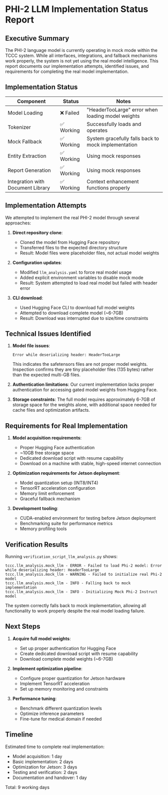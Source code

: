 # PHI-2 LLM Implementation Status Report

## Executive Summary
The PHI-2 language model is currently operating in mock mode within the TCCC system. While all interfaces, integrations, and fallback mechanisms work properly, the system is not yet using the real model intelligence. This report documents our implementation attempts, identified issues, and requirements for completing the real model implementation.

## Implementation Status

| Component | Status | Notes |
|-----------|--------|-------|
| Model Loading | ❌ Failed | "HeaderTooLarge" error when loading model weights |
| Tokenizer | ✅ Working | Successfully loads and operates |
| Mock Fallback | ✅ Working | System gracefully falls back to mock implementation |
| Entity Extraction | ✅ Working | Using mock responses |
| Report Generation | ✅ Working | Using mock responses |
| Integration with Document Library | ✅ Working | Context enhancement functions properly |

## Implementation Attempts

We attempted to implement the real PHI-2 model through several approaches:

1. **Direct repository clone**:
   - Cloned the model from Hugging Face repository
   - Transferred files to the expected directory structure
   - Result: Model files were placeholder files, not actual model weights

2. **Configuration updates**:
   - Modified `llm_analysis.yaml` to force real model usage
   - Added explicit environment variables to disable mock mode
   - Result: System attempted to load real model but failed with header error

3. **CLI download**:
   - Used Hugging Face CLI to download full model weights
   - Attempted to download complete model (~6-7GB)
   - Result: Download was interrupted due to size/time constraints

## Technical Issues Identified

1. **Model file issues**:
   ```
   Error while deserializing header: HeaderTooLarge
   ```
   This indicates the safetensors files are not proper model weights. Inspection confirms they are tiny placeholder files (135 bytes) rather than the expected multi-GB files.

2. **Authentication limitations**:
   Our current implementation lacks proper authentication for accessing gated model weights from Hugging Face.

3. **Storage constraints**:
   The full model requires approximately 6-7GB of storage space for the weights alone, with additional space needed for cache files and optimization artifacts.

## Requirements for Real Implementation

1. **Model acquisition requirements**:
   - Proper Hugging Face authentication
   - ~10GB free storage space
   - Dedicated download script with resume capability
   - Download on a machine with stable, high-speed internet connection

2. **Optimization requirements for Jetson deployment**:
   - Model quantization setup (INT8/INT4)
   - TensorRT acceleration configuration
   - Memory limit enforcement
   - Graceful fallback mechanism

3. **Development tooling**:
   - CUDA-enabled environment for testing before Jetson deployment
   - Benchmarking suite for performance metrics
   - Memory profiling tools

## Verification Results

Running `verification_script_llm_analysis.py` shows:
```
tccc.llm_analysis.mock_llm - ERROR - Failed to load Phi-2 model: Error while deserializing header: HeaderTooLarge
tccc.llm_analysis.mock_llm - WARNING - Failed to initialize real Phi-2 model
tccc.llm_analysis.mock_llm - INFO - Falling back to mock implementation
tccc.llm_analysis.mock_llm - INFO - Initializing Mock Phi-2 Instruct model
```

The system correctly falls back to mock implementation, allowing all functionality to work properly despite the real model loading failure.

## Next Steps

1. **Acquire full model weights**:
   - Set up proper authentication for Hugging Face
   - Create dedicated download script with resume capability
   - Download complete model weights (~6-7GB)

2. **Implement optimization pipeline**:
   - Configure proper quantization for Jetson hardware
   - Implement TensorRT acceleration
   - Set up memory monitoring and constraints

3. **Performance tuning**:
   - Benchmark different quantization levels
   - Optimize inference parameters
   - Fine-tune for medical domain if needed

## Timeline

Estimated time to complete real implementation:
- Model acquisition: 1 day
- Basic implementation: 2 days
- Optimization for Jetson: 3 days
- Testing and verification: 2 days
- Documentation and handover: 1 day

Total: 9 working days